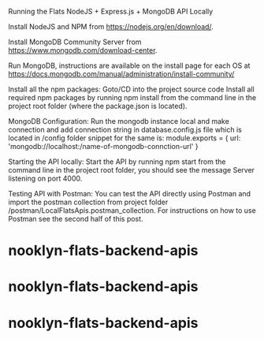 Running the Flats NodeJS + Express.js + MongoDB API Locally

Install NodeJS and NPM from  https://nodejs.org/en/download/.

Install MongoDB Community Server from  https://www.mongodb.com/download-center.

Run MongoDB, instructions are available on the install page for each OS at https://docs.mongodb.com/manual/administration/install-community/

Install all the npm packages:
Goto/CD into the project source code
Install all required npm packages by running npm install from the command line in the project root folder (where the package.json is located).

MongoDB Configuration: Run the mongodb instance local and make connection and add connection string in database.config.js file which is located in /config folder
snippet for the same is: 
module.exports = {
    url: 'mongodb://localhost:/name-of-mongodb-connction-url'
}

Starting the API locally: 
Start the API by running npm start from the command line in the project root folder, you should see the message Server listening on port 4000. 


Testing API with Postman: 
You can test the API directly using Postman and import the postman collection from project folder /postman/LocalFlatsApis.postman_collection. 
For instructions on how to use Postman see the second half of this post.
# nooklyn-flats-backend-apis
# nooklyn-flats-backend-apis
# nooklyn-flats-backend-apis
